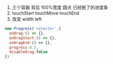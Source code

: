 1. 三个容器 背后 100%宽度 圆点 已经拖了的进度条
2. touchStart touchMove touchEnd
3. 改变 width left

```js
new Progress('selector',{
  onDrag:() => {},
  onDragStart:() => {},
  onDragEnd:() => {},
  progress:0.5,
  disableDrag:false
})

```